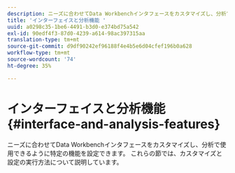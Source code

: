 ```yaml
---
description: ニーズに合わせてData Workbenchインタフェースをカスタマイズし、分析で使用できるように特定の機能を設定できます。 これらの節では、カスタマイズと設定の実行方法について説明しています。
title: 'インターフェイスと分析機能 '
uuid: a0298c35-1be6-4491-b3d0-e374bd75a542
exl-id: 90edf4f3-87d0-4239-a614-98ac397315aa
translation-type: tm+mt
source-git-commit: d9df90242ef96188f4e4b5e6d04cfef196b0a628
workflow-type: tm+mt
source-wordcount: '74'
ht-degree: 35%

---
```


# インターフェイスと分析機能{#interface-and-analysis-features}

ニーズに合わせてData Workbenchインタフェースをカスタマイズし、分析で使用できるように特定の機能を設定できます。 これらの節では、カスタマイズと設定の実行方法について説明しています。

